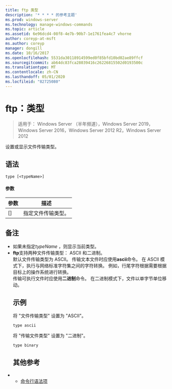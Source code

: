 ```yaml
---
title: ftp 类型
description: '* * * * 的参考主题'
ms.prod: windows-server
ms.technology: manage-windows-commands
ms.topic: article
ms.assetid: 6e96dcd4-08f8-4e7b-90b7-1e1761fea4c7 vhorne
author: coreyp-at-msft
ms.author: coreyp
manager: dongill
ms.date: 10/16/2017
ms.openlocfilehash: 5531da30118914599ed0f85bfd10bd02ae89ffcf
ms.sourcegitcommit: ab64dc83fca28039416c26226815502d0193500c
ms.translationtype: MT
ms.contentlocale: zh-CN
ms.lasthandoff: 05/01/2020
ms.locfileid: "82725080"
---
```

# <a name="ftp-type"></a>ftp：类型

> 适用于： Windows Server （半年频道），Windows Server 2019，Windows Server 2016，Windows Server 2012 R2，Windows Server 2012

设置或显示文件传输类型。   
## <a name="syntax"></a>语法  
```  
type [<typeName>]  
```  
#### <a name="parameters"></a>参数  

|  参数   |            描述            |
|--------------|-----------------------------------|
| [<typeName>] | 指定文件传输类型。 |

## <a name="remarks"></a>备注  
- 如果未指定*typeName* ，则显示当前类型。  
- **ftp**支持两种文件传输类型： ASCII 和二进制。  
  默认文件传输类型为 ASCII。  传输文本文件时应使用**ascii**命令。 在 ASCII 模式下，执行与网络标准字符集之间的字符转换。 例如，行尾字符根据需要根据目标上的操作系统进行转换。  
  传输可执行文件时应使用**二进制**命令。 在二进制模式下，文件以单字节单位移动。  
  ## <a name="examples"></a>示例  
  将 "文件传输类型" 设置为 "ASCII"。  
  ```  
  type ascii  
  ```  
  将 "传输文件类型" 设置为 "二进制"。  
  ```  
  type binary  
  ```  
  ## <a name="additional-references"></a>其他参考  
- - [命令行语法项](command-line-syntax-key.md)  
